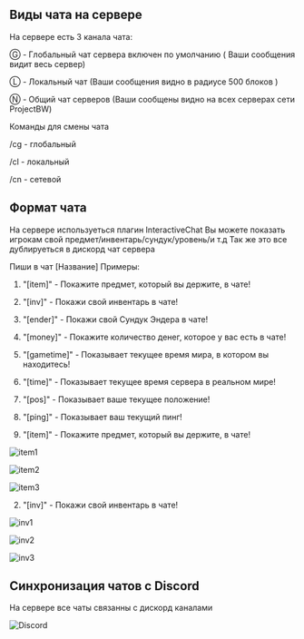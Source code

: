 ## Виды чата на сервере

На сервере есть 3 канала чата:

Ⓖ - Глобальный чат сервера включен по умолчанию ( Ваши сообщения видит весь сервер)

Ⓛ - Локальный чат (Ваши сообщения видно в радиусе 500 блоков )

Ⓝ - Общий чат серверов (Ваши сообщены видно на всех серверах сети ProjectBW)

Команды для смены чата

/cg - глобальный

/cl - локальный 

/cn - сетевой 

## Формат чата

На сервере используеться плагин InteractiveChat
Вы можете показать игрокам свой предмет/инвентарь/cундук/уровень/и т.д
Так же это все дублируеться в дискорд чат сервера

Пиши в чат [Название]
Примеры:
1. "[item]" - Покажите предмет, который вы держите, в чате!
2. "[inv]" - Покажи свой инвентарь в чате!
3. "[ender]" - Покажи свой Cундук Эндера в чате!
4. "[money]" - Покажите количество денег, которое у вас есть в чате!
5. "[gametime]" - Показывает текущее время мира, в котором вы находитесь! 
6. "[time]" - Показывает текущее время сервера в реальном мире!
7. "[pos]" - Показывает ваше текущее положение!
8. "[ping]" - Показывает ваш текущий пинг!


1. "[item]" - Покажите предмет, который вы держите, в чате!

![item1](https://wiki.projectbw.ru/images/chat/item1.png)

![item2](https://wiki.projectbw.ru/images/chat/item2.png)

![item3](https://wiki.projectbw.ru/images/chat/item3.png)

2. "[inv]" - Покажи свой инвентарь в чате!

![inv1](https://wiki.projectbw.ru/images/chat/inv1.png)

![inv2](https://wiki.projectbw.ru/images/chat/inv2.png)

![inv3](https://wiki.projectbw.ru/images/chat/inv3.png)

## Синхронизация чатов с Discord

На сервере все чаты связанны с дискорд каналами


![Discord](https://wiki.projectbw.ru/images/chat/discord.png)
